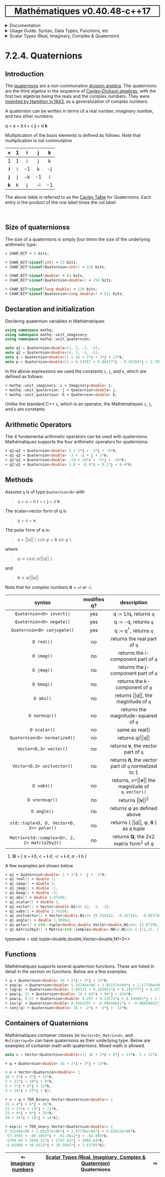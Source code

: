 <h1 style='border: 2px solid; text-align: center'>Mathématiques v0.40.48-c++17</h1>

<details>

<summary>Documentation</summary>

# [Documentation](../../../README.md)<br>
1. [License](../../../license/README.md)<br>
2. [About](../../../about/README.md)<br>
3. [Status, Planned Work & Release Notes](../../../status-release/README.md)<br>
4. [Description and Example Usage](../../../overview/README.md)<br>
5. [Installation](../../../installation/README.md)<br>
6. [Your First Mathématiques Project](../../../first-project/README.md)<br>
7. _Usage Guide: Syntax, Data Types, Functions, etc_ <br>
8. [Benchmarks](../../../benchmarks/README.md)<br>
9. [Tests](../../../test/README.md)<br>
10. [Developer Guide: Modifying and Extending Mathématiques](../../../developer-guide/README.md)<br>


</details>



<details>

<summary>Usage Guide: Syntax, Data Types, Functions, etc</summary>

# [7. Usage Guide: Syntax, Data Types, Functions, etc](../../README.md)<br>
7.1. [Usage Guide Notation](../../notation/README.md)<br>
7.2. _Scalar Types (Real, Imaginary, Complex & Quaternion)_ <br>
7.3. [Container Types (Vector, Matrix & MultiArray)](../../multiarrays/README.md)<br>
7.4. [Operators](../../operators/README.md)<br>
7.5. [Functions](../../functions/README.md)<br>
7.6. [Linear Algebra](../../linear-algebra/README.md)<br>
7.7. [Indexing, Masks, and Sorting](../../indexing-sorting/README.md)<br>
7.8. [Ranges and Grids](../../ranges-grids/README.md)<br>
7.9. [Calculus](../../calculus/README.md)<br>
7.10. [Vector Calculus](../../vector-calculus/README.md)<br>
7.11. [MultiArray Calculus](../../tensor-calculus/README.md)<br>
7.12. [Display of Results](../../display/README.md)<br>
7.13. [FILE I/O](../../file-io/README.md)<br>
7.14. [Debug Modes](../../debug/README.md)<br>


</details>



<details>

<summary>Scalar Types (Real, Imaginary, Complex & Quaternion)</summary>

# [7.2. Scalar Types (Real, Imaginary, Complex & Quaternion)](../README.md)<br>
7.2.1. [Reals](../real/README.md)<br>
7.2.2. [Complex numbers](../complex/README.md)<br>
7.2.3. [Imaginary numbers](../imaginary/README.md)<br>
7.2.4. _Quaternions_ <br>


</details>



# 7.2.4. Quaternions



## Introduction
The [quaternions](https://mathworld.wolfram.com/Quaternion.html) are a non-communative [division algebra](https://en.wikipedia.org/wiki/Division_algebra).
The quaternions are the third algebra in the sequence of [Cayley–Dickson algebras](https://en.wikipedia.org/wiki/Cayley%E2%80%93Dickson_construction), with the first two algebras being the reals and the complex numbers. 
They were [invented by Hamilton in 1843](https://en.wikipedia.org/wiki/Quaternion), as a generalization of complex numbers.  

A quaternion can be written in terms of a real number, imaginary number, and two other numbers:

q = a + b **i** + c **j** + d **k**

Multiplication of the basis elements is defined as follows.  Note that multiplication is not commutative 

| × | 1 | **i** | **j** | **k** | 
| :---: | :---: | :---: | :---: | :---: |
| 1 |1 | i | j | k | 
| **i** |i | -1 | k | -j | 
| **j** |j | -k | -1 | i | 
| **k** |k | j | -i | -1 | 

The above table is referred to as the [Cayley Table](https://en.wikipedia.org/wiki/Cayley_table) for Quaternions.  Each entry is the product of the row label times the col label.



<br>

## Size of quaternionss
The size of a quaternions is simply _four times_ the size of the underlying arithmetic type:


```C++
☀ CHAR_BIT ➜ 8 bits;

☀ CHAR_BIT*sizeof(int) ➜ 32 bits;
☀ CHAR_BIT*sizeof(Quaternion<int>) ➜ 128 bits;

☀ CHAR_BIT*sizeof(double) ➜ 64 bits;
☀ CHAR_BIT*sizeof(Quaternion<double>) ➜ 256 bits;

☀ CHAR_BIT*sizeof(long double) ➜ 128 bits;
☀ CHAR_BIT*sizeof(Quaternion<long double>) ➜ 512 bits;

```
## Declaration and initialization
Declaring quaternion variables in Mathématiques


```C++
using namespace mathq;
using namespace mathq::unit_imaginary;
using namespace mathq::unit_quaternion;

auto q1 = Quaternion<double>(1, 2, -1, -3);
auto q2 = Quaternion<double>(4, 3, -2, -5);
auto q = Quaternion<double>() = 16 + 2*i + 3*j + 13*k;
auto p = Quaternion<double>() = 0.53767 + 0.86217*i - 0.43359*j + 2.7694*k;
```
In the above expressions we used the constants `i`, `j`, and `k`, which are defined as follows:

```C++
☀ mathq::unit_imaginary::i ➜ Imaginary<double> i;
☀ mathq::unit_quaternion::j ➜ Quaternion<double> j;
☀ mathq::unit_quaternion::k ➜ Quaternion<double> k;
```
Unlike the standard C++ `i`, which is an operator, the Mathématiques `i`, `j`, and `k` are constants
## Arithmetic Operators
The 4 fundamental arithmetic operators can be used with quaternions.
Mathématiques supports the four arithmetic operators for quaternions:

```C++
☀ q1+q2 ➜ Quaternion<double> 5 + 5*i + -3*j + -8*k;
☀ q1-q2 ➜ Quaternion<double> -3 + -i + j + 2*k;
☀ q1*q2 ➜ Quaternion<double> -19 + 10*i + -5*j + -18*k;
☀ q2/q1 ➜ Quaternion<double> 1.8 + -0.4*i + 0.2*j + 0.4*k;
```
## Methods
Assume `q`  is of type `Quaternion<D>` with 

> _q_ = _a_ + _b_ **i** + _c_ **j** + _d_ **k** 

The scalar+vector form of q is 

>  _q_ = _a_ + **v**. 

The polar form of q is: 

> _q_ = ||_q_|| ( cos _φ_ + **n̂** sin _φ_ ). 

where  

> _φ_ ≐  cos<sup-1></sup>( _a_/||_q_|| ). 

and  

> **n̂** ≐ **v**/||**v**||

Note that for complex numbers **n̂** = +i or -i.  

| syntax | modifies q? | description | 
| :---: | :---: | :---: | 
| `Quaternion<D> invert()` | yes | q := 1/q, returns `q` | 
| `Quaternion<D> negate()` | yes | q := -q, returns `q` | 
| `Quaternion<D> conjugate()` | yes | q := q<sup>*</sup>, returns `q` | 
| `D real()` | no | returns the real part of `q` | 
| `D imag()` | no | returns the i-component part of `q` | 
| `D jmag()` | no | returns the j-component part of `q` | 
| `D kmag()` | no | returns the k-component of `q` | 
| `D abs()` | no | returns \|\|_q_\|\|, the magnitude of `q` | 
| `D normsqr()` | no | returns the magnitude-squared of `q` | 
| `D scalar()` | no | same as real() | 
| `Quaternion<D> normalized()` | no | returns _q_/\|\|_q_\|\| | 
| `Vector<D,3> vector()` | no | returns **v**, the vector part of `q` | 
| `Vector<D,3> unitvector()` | no | returns **n̂**, the vector part of `q` normalized to 1 | 
| `D vabs()` | no | returns, _v_=\|\|**v**\|\| the magnitude of `q.vector()` | 
| `D vnormsqr()` | no | returns \|\|**v**\|\|<sup>2</sup> | 
| `D angle()` | no | returns φ as defined above | 
| `std::tuple<D, D, Vector<D, 3>> polar()` | no | returns { \|\|_q_\|\|, φ, **n̂** } as a tuple | 
| `Matrix<std::complex<D>, 2, 2> matrix2by2()` | no | returns **Q**, the 2x2 matrix form<sup>1</sup> of _q_ | 

1. **Q** = [  _a_ + **i** _b_,  _c_ + **i** _d_; 
             -_c_ + **i** _d_,  _a_ - **i** _b_  ]

A few examples are shown below.

```C++
☀ q1 ➜ Quaternion<double> 1 + 2*i + -j + -3*k;
☀ q1.real() ➜ double 1;
☀ q1.imag() ➜ double 2;
☀ q1.jmag() ➜ double -1;
☀ q1.kmag() ➜ double -3;
☀ q1.abs() ➜ double 3.87298;
☀ q1.scalar() ➜ double 1;
☀ q1.vector() ➜ Vector<double,N1=3> {2, -1, -3};
☀ q1.vabs() ➜ double 3.74166;
☀ q1.unitvector() ➜ Vector<double,N1=3> {0.534522, -0.267261, -0.801784};
☀ q1.angle() ➜ double 1.30964;
☀ q1.polar() ➜ std::tuple<double,double,Vector<double,N1=3>> {3.87298,1.30964,{0.534522, -0.267261, -0.801784}};
☀ q1.matrix2by2() ➜ Matrix<std::complex<double>,NR=2,NC=2> { {(1,2), (-1,-3)}, {(1,-3), (1,-2)} };
```
typename = std::tuple<double,double,Vector<double,N1=3>>
## Functions

Mathématiques supports several quaternion functions.  These are listed in detail in the section on functions.
Below are a few examples.



```C++
☀ q ➜ Quaternion<double> 16 + 2*i + 3*j + 13*k;
☀ exp(q) ➜ Quaternion<double> 5.35246e+06 + 1.05157e+06*i + 1.57736e+06*j + 6.83522e+06*k;
☀ log(q) ➜ Quaternion<double> 3.04111 + 0.103851*i + 0.155777*j + 0.675034*k;
☀ pow(q, 2) ➜ Quaternion<double> 74 + 64*i + 96*j + 416*k;
☀ pow(q, 0.5) ➜ Quaternion<double> 4.297 + 0.23272*i + 0.349081*j + 1.51268*k;
☀ inv(q) ➜ Quaternion<double> 0.0365297 + -0.00456621*i + -0.00684932*j + -0.0296804*k;
☀ conj(q) ➜ Quaternion<double> 16 + -2*i + -3*j + -13*k;
```
## Containers of Quaternions

Mathématiques container classes (ie `Vector<D>`, `Matrix<d>`, and `MultiArray<D>` can have quaternions as their underlying type.
Below are examples of container math with quaternions.  Mixed math is allowed.


```C++
auto v = Vector<Quaternion<double>>({ 16 + 2*i + 3*j + 13*k, 5 + 11*i + 10*j + 8*k, 9 + 7*i + 6*j + 12*k, 4 + 14*i + 15*j + 1*k });
```
```C++
☀ q ➜ Quaternion<double> 16 + 2*i + 3*j + 13*k;

☀ v ➜ Vector<Quaternion<double>> {
16 + 2*i + 3*j + 13*k, 
5 + 11*i + 10*j + 8*k, 
9 + 7*i + 6*j + 12*k, 
4 + 14*i + 15*j + k};

☀ v + q ➜ TER_Binary Vector<Quaternion<double>> {
32 + 4*i + 6*j + 26*k, 
21 + 13*i + 13*j + 21*k, 
25 + 9*i + 9*j + 25*k, 
20 + 16*i + 18*j + 14*k};

☀ exp(v) ➜ TER_Unary Vector<Quaternion<double>> {
5.35246e+06 + 1.05157e+06*i + 1.57736e+06*j + 6.83522e+06*k, 
-57.3593 + -89.1893*i + -81.0812*j + -64.865*k, 
-6799.09 + 2039.12*i + 1747.82*j + 3495.64*k, 
-6.65998 + 36.9313*i + 39.5692*j + 2.63795*k};

```


| ⇦ <br />[Imaginary numbers](../imaginary/README.md)  | [Scalar Types (Real, Imaginary, Complex & Quaternion)](../README.md)<br />Quaternions<br /><img width=1000/> | ⇨ <br />   |
| ------------ | :-------------------------------: | ------------ |

